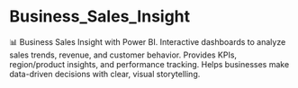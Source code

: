 # Business_Sales_Insight
📊 Business Sales Insight with Power BI. Interactive dashboards to analyze sales trends, revenue, and customer behavior. Provides KPIs, region/product insights, and performance tracking. Helps businesses make data-driven decisions with clear, visual storytelling.
